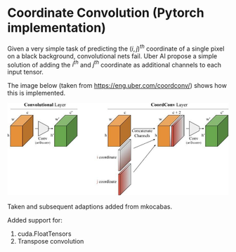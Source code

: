 # Coordinate Convolution (Pytorch implementation)
Given a very simple task of predicting the $(i,j)^{th}$ coordinate of a single pixel on a black background, convolutional nets fail.
Uber AI propose a simple solution of adding the $i^{th}$ and $j^{th}$ coordinate as additional channels to each input tensor.

The image below (taken from https://eng.uber.com/coordconv/) shows how this is implemented.

![Coordinate convolution](image8.jpg "From https://eng.uber.com/coordconv/")

Taken and subsequent adaptions added from mkocabas.


Added support for:
1. cuda.FloatTensors
2. Transpose convolution
